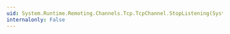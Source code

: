 ```yaml
---
uid: System.Runtime.Remoting.Channels.Tcp.TcpChannel.StopListening(System.Object)
internalonly: False
---
```

